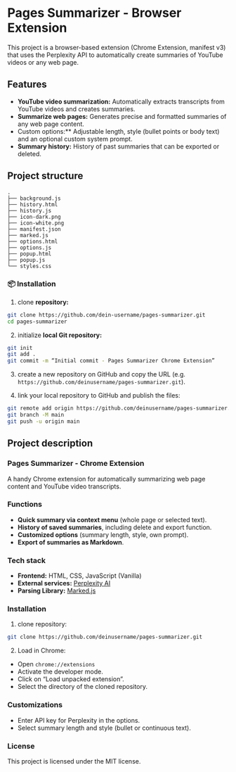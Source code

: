 # Pages Summarizer - Browser Extension

This project is a browser-based extension (Chrome Extension, manifest v3) that uses the Perplexity API to automatically create summaries of YouTube videos or any web page.

## Features

- **YouTube video summarization:** Automatically extracts transcripts from YouTube videos and creates summaries.
- **Summarize web pages:** Generates precise and formatted summaries of any web page content.
- Custom options:** Adjustable length, style (bullet points or body text) and an optional custom system prompt.
- **Summary history:** History of past summaries that can be exported or deleted.

## Project structure
```
.
├── background.js
├── history.html
├── history.js
├── icon-dark.png
├── icon-white.png
├── manifest.json
├── marked.js
├── options.html
├── options.js
├── popup.html
├── popup.js
└── styles.css
```

### 📦 Installation

1. clone **repository:**
```bash
git clone https://github.com/dein-username/pages-summarizer.git
cd pages-summarizer
```

2. initialize **local Git repository:**
```bash
git init
git add .
git commit -m “Initial commit - Pages Summarizer Chrome Extension”
```

3. create a new repository on GitHub and copy the URL (e.g. `https://github.com/deinusername/pages-summarizer.git`).

4. link your local repository to GitHub and publish the files:
```bash
git remote add origin https://github.com/deinusername/pages-summarizer.git
git branch -M main
git push -u origin main
```

## Project description

### Pages Summarizer - Chrome Extension
A handy Chrome extension for automatically summarizing web page content and YouTube video transcripts.

### Functions
- **Quick summary via context menu** (whole page or selected text).
- **History of saved summaries**, including delete and export function.
- **Customized options** (summary length, style, own prompt).
- **Export of summaries as Markdown**.

### Tech stack
- **Frontend:** HTML, CSS, JavaScript (Vanilla)
- **External services:** [Perplexity AI](https://api.perplexity.ai)
- **Parsing Library:** [Marked.js](https://github.com/markedjs/marked)

### Installation
1. clone repository:
```bash
git clone https://github.com/deinusername/pages-summarizer.git
```

2. Load in Chrome:
- Open `chrome://extensions`
- Activate the developer mode.
- Click on “Load unpacked extension”.
- Select the directory of the cloned repository.

### Customizations
- Enter API key for Perplexity in the options.
- Select summary length and style (bullet or continuous text).

### License
This project is licensed under the MIT license.
